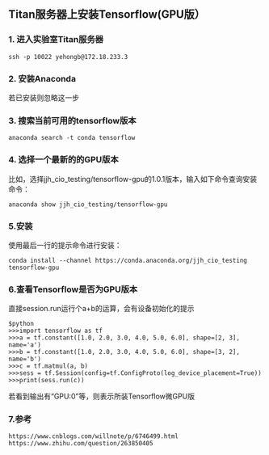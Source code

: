 ## Titan服务器上安装Tensorflow(GPU版）
### 1. 进入实验室Titan服务器
    ssh -p 10022 yehongb@172.18.233.3
### 2. 安装Anaconda
若已安装则忽略这一步<br>
### 3. 搜索当前可用的tensorflow版本
    anaconda search -t conda tensorflow
### 4. 选择一个最新的的GPU版本
比如，选择jjh_cio_testing/tensorflow-gpu的1.0.1版本，输入如下命令查询安装命令：<br>
    
    anaconda show jjh_cio_testing/tensorflow-gpu
### 5.安装
使用最后一行的提示命令进行安装：<br>

    conda install --channel https://conda.anaconda.org/jjh_cio_testing tensorflow-gpu
### 6.查看Tensorflow是否为GPU版本
直接session.run运行个a+b的运算，会有设备初始化的提示<br>
    
    $python
    >>>import tensorflow as tf
    >>>a = tf.constant([1.0, 2.0, 3.0, 4.0, 5.0, 6.0], shape=[2, 3], name='a')
    >>>b = tf.constant([1.0, 2.0, 3.0, 4.0, 5.0, 6.0], shape=[3, 2], name='b')
    >>>c = tf.matmul(a, b)
    >>>sess = tf.Session(config=tf.ConfigProto(log_device_placement=True))
    >>>print(sess.run(c))
若看到输出有“GPU:0”等，则表示所装Tensorflow微GPU版<br>
### 7.参考
    https://www.cnblogs.com/willnote/p/6746499.html
    https://www.zhihu.com/question/263850405
